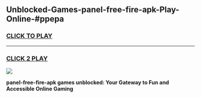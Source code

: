 
## Unblocked-Games-panel-free-fire-apk-Play-Online-#ppepa
<h3>
<a href="https://premium.freeplayer.one?title=panel-free-fire-apk&ref=27F">CLICK TO PLAY</a></h3>
<hr>

<h3>
<a href="https://premium.freeplayer.one?title=panel-free-fire-apk&ref=27F">CLICK 2 PLAY</a>
  
</h3>

<a href="https://premium.freeplayer.one?title=panel-free-fire-apk&ref=27F"><img src="https://clearcache.store/games.png"></a>


**panel-free-fire-apk games unblocked: Your Gateway to Fun and Accessible Online Gaming**
